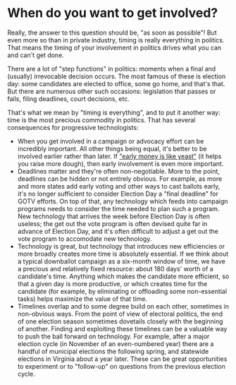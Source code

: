 # When do you want to get involved?

Really, the answer to this question should be, "as soon as possible"! But even more so than in private industry, timing is really everything in politics. That means the timing of your involvement in politics drives what you can and can't get done.

There are a lot of "step functions" in politics: moments when a final and (usually) irrevocable decision occurs. The most famous of these is election day: some candidates are elected to office, some go home, and that's that. But there are numerous other such occasions: legislation that passes or fails, filing deadlines, court decisions, etc.

That's what we mean by "timing is everything", and to put it another way: time is the most precious commodity in politics. That has several consequences for progressive technologists:

* When you get involved in a campaign or advocacy effort can be incredibly important. All other things being equal, it's better to be involved earlier rather than later. If ["early money is like yeast"](https://www.emilyslist.org/pages/entry/our-history) (it helps you raise more dough), then early involvement is even more important.
* Deadlines matter and they're often non-negotiable. More to the point, deadlines can be hidden or not entirely obvious. For example, as more and more states add early voting and other ways to cast ballots early, it's no longer sufficient to consider Election Day a "final deadline" for GOTV efforts. On top of that, any technology which feeds into campaign programs needs to consider the time needed to plan such a program. New technology that arrives the week before Election Day is often useless; the get out the vote program is often devised quite far in advance of Election Day, and it's often difficult to adjust a get out the vote program to accomodate new technology.
* Technology is great, but technology that introduces new efficiencies or more broadly creates more time is absolutely essential. If we think about a typical downballot campaign as a six-month window of time, we have a precious and relatively fixed resource: about 180 days' worth of a candidate's time. Anything which makes the candidate more efficient, so that a given day is more productive, or which creates time for the candidate (for example, by eliminating or offloading some non-essential tasks) helps maximize the value of that time.
* Timelines overlap and to some degree build on each other, sometimes in non-obvious ways. From the point of view of electoral politics, the end of one election season sometimes dovetails closely with the beginning of another. Finding and exploiting these timelines can be a valuable way to push the ball forward on technology. For example, after a major election cycle (in November of an even-numbered year) there are a handful of municipal elections the following spring, and statewide elections in Virginia about a year later. These can be great opportunities to experiment or to "follow-up" on questions from the previous election cycle.